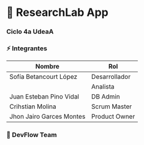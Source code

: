 # :rocket: ResearchLab App

### Ciclo 4a UdeaA

### :zap: Integrantes

| Nombre                   | Rol           |
| ------------------------ | ------------- |
| Sofía Betancourt López   | Desarrollador |
|                          | Analista      |
| Juan Esteban Pino Vidal  | DB Admin      |
| Crihstian Molina         | Scrum Master  |
| Jhon Jairo Garces Montes | Product Owner |

### :metal: DevFlow Team
